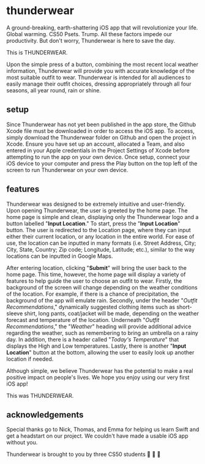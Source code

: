 # thunderwear

A ground-breaking, earth-shattering iOS app that will revolutionize your life.
Global warming. CS50 Psets. Trump. All these factors impede our productivity. But don't worry, Thunderwear is here to save the day.

This is THUNDERWEAR.

Upon the simple press of a button, combining the most recent local weather information, Thunderwear will provide you with accurate knowledge of the most suitable outfit to wear. Thunderwear is intended for all audiences to easily manage their outfit choices, dressing appropriately through all four seasons, all year round, rain or shine.

## setup

Since Thunderwear has not yet been published in the app store, the Github Xcode file must be downloaded in order to access the iOS app. To access, simply download the Thunderwear folder on Github and open the project in Xcode. Ensure you have set up an account, allocated a Team, and also entered in your Apple credentials in the Project Settings of Xcode before attempting to run the app on your own device. Once setup, connect your iOS device to your computer and press the Play button on the top left of the screen to run Thunderwear on your own device.

## features

Thunderwear was designed to be extremely intuitive and user-friendly. Upon opening Thunderwear, the user is greeted by the home page. The home page is simple and clean, displaying only the Thunderwear logo and a button labelled "**Input Location**." To start, press the "**Input Location**" button. The user is redirected to the Location page, where they can input either their current location, or any location in the entire world. For ease of use, the location can be inputted in many formats (i.e. Street Address, City; City, State, Country; Zip code; Longitude, Latitude; etc.), similar to the way locations can be inputted in Google Maps.

After entering location, clicking "**Submit**" will bring the user back to the home page. This time, however, the home page will display a variety of features to help guide the user to choose an outfit to wear. Firstly, the background of the screen will change depending on the weather conditions of the location. For example, if there is a chance of precipitation, the background of the app will emulate rain. Secondly, under the header "*Outfit Recommendations*," dynamically suggested clothing items such as short-sleeve shirt, long pants, coat/jacket will be made, depending on the weather forecast and temperature of the location. Underneath "*Outfit Recommendations*," the "*Weather*" heading will provide additional advice regarding the weather, such as remembering to bring an umbrella on a rainy day. In addition, there is a header called "*Today's Temperature*" that displays the High and Low temperatures. Lastly, there is another "**Input Location**" button at the bottom, allowing the user to easily look up another location if needed.

Although simple, we believe Thunderwear has the potential to make a real positive impact on people's lives. We hope you enjoy using our very first iOS app!


This was THUNDERWEAR.


## acknowledgements

Special thanks go to Nick, Thomas, and Emma for helping us learn Swift and get a headstart on our project. We couldn't have made a usable iOS app without you.

Thunderwear is brought to you by three CS50 students :girl: :boy: :girl:

